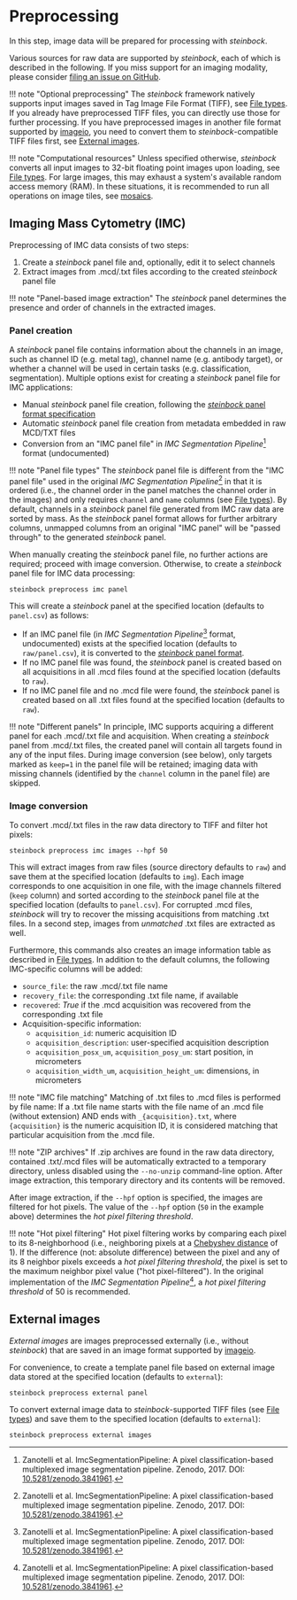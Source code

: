 # Preprocessing

In this step, image data will be prepared for processing with *steinbock*.

Various sources for raw data are supported by *steinbock*, each of which is described in the following. If you miss support for an imaging modality, please consider [filing an issue on GitHub](https://github.com/BodenmillerGroup/steinbock/issues).

!!! note "Optional preprocessing"
    The *steinbock* framework natively supports input images saved in Tag Image File Format (TIFF), see [File types](../file-types.md#images). If you already have preprocessed TIFF files, you can directly use those for further processing. If you have preprocessed images in another file format supported by [imageio](https://imageio.readthedocs.io), you need to convert them to *steinbock*-compatible TIFF files first, see [External images](#external-images).

!!! note "Computational resources"
    Unless specified otherwise, *steinbock* converts all input images to 32-bit floating point images upon loading, see [File types](../file-types.md#images). For large images, this may exhaust a system's available random access memory (RAM). In these situations, it is recommended to run all operations on image tiles, see [mosaics](utils.md#mosaics).

## Imaging Mass Cytometry (IMC)

Preprocessing of IMC data consists of two steps:

  1. Create a *steinbock* panel file and, optionally, edit it to select channels
  2. Extract images from .mcd/.txt files according to the created *steinbock* panel file

!!! note "Panel-based image extraction"
    The *steinbock* panel determines the presence and order of channels in the extracted images.

### Panel creation

A *steinbock* panel file contains information about the channels in an image, such as channel ID (e.g. metal tag), channel name (e.g. antibody target), or whether a channel will be used in certain tasks (e.g. classification, segmentation). Multiple options exist for creating a *steinbock* panel file for IMC applications:

  - Manual *steinbock* panel file creation, following the [*steinbock* panel format specification](../file-types.md#panel)
  - Automatic *steinbock* panel file creation from metadata embedded in raw MCD/TXT files
  - Conversion from an "IMC panel file" in *IMC Segmentation Pipeline*[^1] format (undocumented)

!!! note "Panel file types"
    The *steinbock* panel file is different from the "IMC panel file" used in the original *IMC Segmentation Pipeline*[^1] in that it is ordered (i.e., the channel order in the panel matches the channel order in the images) and only requires `channel` and `name` columns (see [File types](../file-types.md#panel)). By default, channels in a *steinbock* panel file generated from IMC raw data are sorted by mass. As the *steinbock* panel format allows for further arbitrary columns, unmapped columns from an original "IMC panel" will be "passed through" to the generated *steinbock* panel.

When manually creating the *steinbock* panel file, no further actions are required; proceed with image conversion. Otherwise, to create a *steinbock* panel file for IMC data processing:

    steinbock preprocess imc panel

This will create a *steinbock* panel at the specified location (defaults to `panel.csv`) as follows:

  - If an IMC panel file (in *IMC Segmentation Pipeline*[^1] format, undocumented) exists at the specified location (defaults to `raw/panel.csv`), it is converted to the [*steinbock* panel format](../file-types.md#panel).
  - If no IMC panel file was found, the *steinbock* panel is created based on all acquisitions in all .mcd files found at the specified location (defaults to `raw`). 
  - If no IMC panel file and no .mcd file were found, the *steinbock* panel is created based on all .txt files found at the specified location (defaults to `raw`).

!!! note "Different panels"
    In principle, IMC supports acquiring a different panel for each .mcd/.txt file and acquisition. When creating a *steinbock* panel from .mcd/.txt files, the created panel will contain all targets found in any of the input files. During image conversion (see below), only targets marked as `keep=1` in the panel file will be retained; imaging data with missing channels (identified by the `channel` column in the panel file) are skipped.

### Image conversion

To convert .mcd/.txt files in the raw data directory to TIFF and filter hot pixels:

    steinbock preprocess imc images --hpf 50

This will extract images from raw files (source directory defaults to `raw`) and save them at the specified location (defaults to `img`). Each image corresponds to one acquisition in one file, with the image channels filtered (`keep` column) and sorted according to the *steinbock* panel file at the specified location (defaults to `panel.csv`). For corrupted .mcd files, *steinbock* will try to recover the missing acquisitions from matching .txt files. In a second step, images from *unmatched* .txt files are extracted as well.

Furthermore, this commands also creates an image information table as described in [File types](../file-types.md#image-information). In addition to the default columns, the following IMC-specific columns will be added:

  - `source_file`: the raw .mcd/.txt file name
  - `recovery_file`: the corresponding .txt file name, if available
  - `recovered`: *True* if the .mcd acquisition was recovered from the corresponding .txt file
  - Acquisition-specific information: 
    - `acquisition_id`: numeric acquisition ID
    - `acquisition_description`: user-specified acquisition description
    - `acquisition_posx_um`, `acquisition_posy_um`: start position, in micrometers
    - `acquisition_width_um`, `acquisition_height_um`: dimensions, in micrometers

!!! note "IMC file matching"
    Matching of .txt files to .mcd files is performed by file name: If a .txt file name starts with the file name of an .mcd file (without extension) AND ends with `_{acquisition}.txt`, where `{acquisition}` is the numeric acquisition ID, it is considered matching that particular acquisition from the .mcd file.

!!! note "ZIP archives"
    If .zip archives are found in the raw data directory, contained .txt/.mcd files will be automatically extracted to a temporary directory, unless disabled using the `--no-unzip` command-line option. After image extraction, this temporary directory and its contents will be removed.

After image extraction, if the `--hpf` option is specified, the images are filtered for hot pixels. The value of the `--hpf` option (`50` in the example above) determines the *hot pixel filtering threshold*.

!!! note "Hot pixel filtering"
    Hot pixel filtering works by comparing each pixel to its 8-neighborhood (i.e., neighboring pixels at a [Chebyshev distance](https://en.wikipedia.org/wiki/Chebyshev_distance) of 1). If the difference (not: absolute difference) between the pixel and any of its 8 neighbor pixels exceeds a *hot pixel filtering threshold*, the pixel is set to the maximum neighbor pixel value ("hot pixel-filtered"). In the original implementation of the *IMC Segmentation Pipeline*[^1], a *hot pixel filtering threshold* of 50 is recommended.

[^1]: Zanotelli et al. ImcSegmentationPipeline: A pixel classification-based multiplexed image segmentation pipeline. Zenodo, 2017. DOI: [10.5281/zenodo.3841961](https://doi.org/10.5281/zenodo.3841961).

## External images

*External images* are images preprocessed externally (i.e., without *steinbock*) that are saved in an image format supported by [imageio](https://imageio.readthedocs.io).

For convenience, to create a template panel file based on external image data stored at the specified location (defaults to `external`):

    steinbock preprocess external panel

To convert external image data to *steinbock*-supported TIFF files (see [File types](../file-types.md#images)) and save them to the specified location (defaults to `external`):

    steinbock preprocess external images
